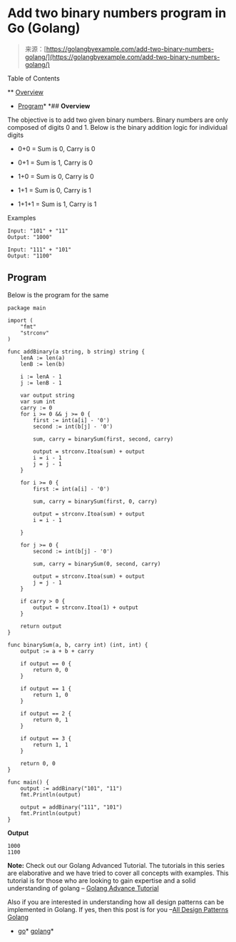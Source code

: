 <!--yml
category: 未分类
date: 2024-10-13 06:45:36
-->

# Add two binary numbers program in Go (Golang)

> 来源：[https://golangbyexample.com/add-two-binary-numbers-golang/](https://golangbyexample.com/add-two-binary-numbers-golang/)

Table of Contents

 **   [Overview](#Overview "Overview")
*   [Program](#Program "Program")*  *## **Overview**

The objective is to add two given binary numbers. Binary numbers are only composed of digits 0 and 1\. Below is the binary addition logic for individual digits

*   0+0 = Sum is 0, Carry is 0

*   0+1 = Sum is 1, Carry is 0

*   1+0 = Sum is 0, Carry is 0

*   1+1 = Sum is 0, Carry is 1

*   1+1+1 = Sum is 1, Carry is 1

Examples

```
Input: "101" + "11"
Output: "1000"

Input: "111" + "101"
Output: "1100"
```

## **Program**

Below is the program for the same

```
package main

import (
	"fmt"
	"strconv"
)

func addBinary(a string, b string) string {
	lenA := len(a)
	lenB := len(b)

	i := lenA - 1
	j := lenB - 1

	var output string
	var sum int
	carry := 0
	for i >= 0 && j >= 0 {
		first := int(a[i] - '0')
		second := int(b[j] - '0')

		sum, carry = binarySum(first, second, carry)

		output = strconv.Itoa(sum) + output
		i = i - 1
		j = j - 1
	}

	for i >= 0 {
		first := int(a[i] - '0')

		sum, carry = binarySum(first, 0, carry)

		output = strconv.Itoa(sum) + output
		i = i - 1

	}

	for j >= 0 {
		second := int(b[j] - '0')

		sum, carry = binarySum(0, second, carry)

		output = strconv.Itoa(sum) + output
		j = j - 1
	}

	if carry > 0 {
		output = strconv.Itoa(1) + output
	}

	return output
}

func binarySum(a, b, carry int) (int, int) {
	output := a + b + carry

	if output == 0 {
		return 0, 0
	}

	if output == 1 {
		return 1, 0
	}

	if output == 2 {
		return 0, 1
	}

	if output == 3 {
		return 1, 1
	}

	return 0, 0
}

func main() {
	output := addBinary("101", "11")
	fmt.Println(output)

	output = addBinary("111", "101")
	fmt.Println(output)
}
```

**Output**

```
1000
1100
```

**Note:** Check out our Golang Advanced Tutorial. The tutorials in this series are elaborative and we have tried to cover all concepts with examples. This tutorial is for those who are looking to gain expertise and a solid understanding of golang – [Golang Advance Tutorial](https://golangbyexample.com/golang-comprehensive-tutorial/)

Also if you are interested in understanding how all design patterns can be implemented in Golang. If yes, then this post is for you –[All Design Patterns Golang](https://golangbyexample.com/all-design-patterns-golang/)

*   [go](https://golangbyexample.com/tag/go/)*   [golang](https://golangbyexample.com/tag/golang/)*